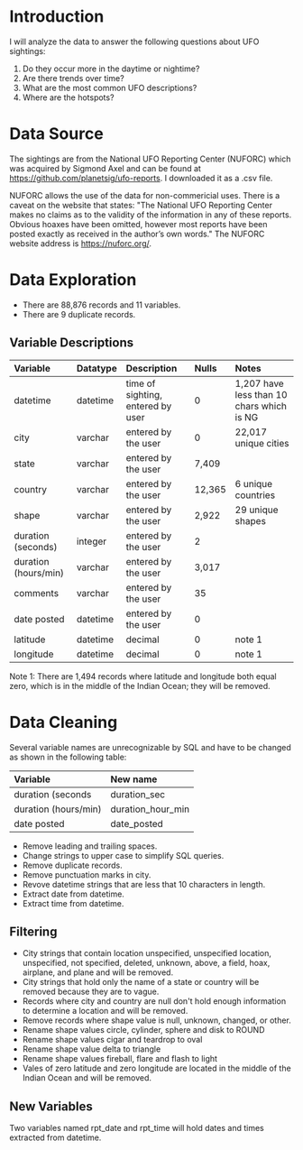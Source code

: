 # Introduction
I will analyze the data to answer the following questions about UFO sightings:
1. Do they occur more in the daytime or nightime?
2. Are there trends over time?
3. What are the most common UFO descriptions?
4. Where are the hotspots?

# Data Source
The sightings are from the National UFO Reporting Center (NUFORC) which was acquired by Sigmond Axel and can be found at https://github.com/planetsig/ufo-reports. I downloaded it as a .csv file.  

NUFORC allows the use of the data for non-commericial uses. There is a caveat on the website that states: "The National UFO Reporting Center makes no claims as to the validity of the information in any of these reports. Obvious hoaxes have been omitted, however most reports have been posted exactly as received in the author’s own words." The NUFORC website address is https://nuforc.org/.

# Data Exploration
- There are 88,876 records and 11 variables.
- There are 9 duplicate records.

## Variable Descriptions
|Variable|Datatype|Description|Nulls|Notes|
|:---|:---|:---|:---|:--|
|datetime|datetime|time of sighting, entered by user|0|1,207 have less than 10 chars which is NG|
|city|varchar|entered by the user|0|22,017 unique cities|
|state|varchar|entered by the user|7,409||
|country|varchar|entered by the user|12,365|6 unique countries|
|shape|varchar|entered by the user|2,922|29 unique shapes|
|duration (seconds)|integer|entered by the user|2||
|duration (hours/min)|varchar|entered by the user|3,017||
|comments|varchar|entered by the user|35||
|date posted|datetime|entered by the user|0||
|latitude|datetime|decimal|0|note 1|
|longitude|datetime|decimal|0|note 1|

Note 1: There are 1,494 records where latitude and longitude both equal zero, which is in the middle of the Indian Ocean; they will be removed.

# Data Cleaning
Several variable names are unrecognizable by SQL and have to be changed as shown in the following table:

|Variable|New name|
|:---|:---|
|duration (seconds|duration_sec|
|duration (hours/min)|duration_hour_min|
|date posted|date_posted|

- Remove leading and trailing spaces.
- Change strings to upper case to simplify SQL queries.
- Remove duplicate records.
- Remove punctuation marks in city.
- Revove datetime strings that are less that 10 characters in length.
- Extract date from datetime.
- Extract time from datetime.

## Filtering
- City strings that contain location unspecified, unspecified location, unspecified, not specified, deleted, unknown, above, a field, hoax, airplane, and plane and will be removed.
- City strings that hold only the name of a state or country will be removed because they are to vague.
- Records where city and country are null don't hold enough information to determine a location and will be removed.
- Remove records where shape value is null, unknown, changed, or other.
- Rename shape values circle, cylinder, sphere and disk to ROUND
- Rename shape values cigar and teardrop to oval
- Rename shape value delta to triangle
- Rename shape values fireball, flare and flash to light
- Vales of zero latitude and zero longitude are located in the middle of the Indian Ocean and will be removed.

## New Variables
Two variables named rpt_date and rpt_time will hold dates and times extracted from datetime.

